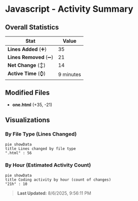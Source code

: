 # Javascript - Activity Summary 

## Overall Statistics

| Stat                   | Value                                                             |
| ---------------------- | ----------------------------------------------------------------- |
| **Lines Added** (➕)   | 35                                          |
| **Lines Removed** (➖) | 21                                        |
| **Net Change** (↕)    | 14                |
| **Active Time** (⌚)   | 9 minutes |


## Modified Files
- **one.html** (+35, -21)

## Visualizations

### By File Type (Lines Changed)

```mermaid
pie showData
title Lines changed by file type
".html" : 56
```

### By Hour (Estimated Activity Count)

```mermaid
pie showData
title Coding activity by hour (count of changes)
"21h" : 10
```


> **Last Updated:** 8/6/2025, 9:56:11 PM